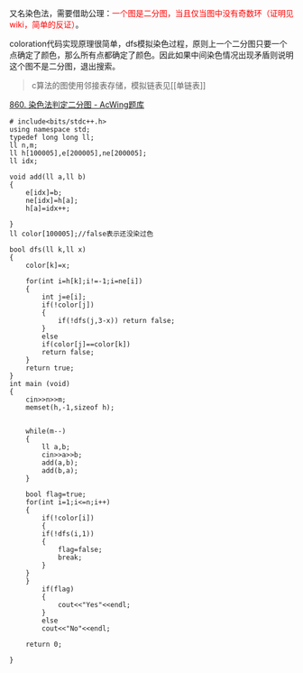 又名染色法，需要借助公理：<font color=red>一个图是二分图，当且仅当图中没有奇数环（证明见wiki，简单的反证）</font>。

coloration代码实现原理很简单，dfs模拟染色过程，原则上一个二分图只要一个点确定了颜色，那么所有点都确定了颜色。因此如果中间染色情况出现矛盾则说明这个图不是二分图，退出搜索。

>c算法的图使用邻接表存储，模拟链表见[[单链表]]

[860. 染色法判定二分图 - AcWing题库](https://www.acwing.com/problem/content/862/)

```
# include<bits/stdc++.h>
using namespace std;
typedef long long ll;
ll n,m;
ll h[100005],e[200005],ne[200005];
ll idx;

void add(ll a,ll b)
{
	e[idx]=b;
	ne[idx]=h[a];
	h[a]=idx++;
	
}
ll color[100005];//false表示还没染过色 

bool dfs(ll k,ll x)
{
	color[k]=x;
	
	for(int i=h[k];i!=-1;i=ne[i])
	{
		int j=e[i];
		if(!color[j])
		{
			if(!dfs(j,3-x)) return false; 
		}
		else 
		if(color[j]==color[k])
		return false;
	}
	return true;
}
int main (void)
{
	cin>>n>>m;
	memset(h,-1,sizeof h);
	
	
	while(m--)
	{
		ll a,b;
		cin>>a>>b;
		add(a,b);
		add(b,a);	
	}
	
	bool flag=true;
	for(int i=1;i<=n;i++)
	{
		if(!color[i])
		{ 
		if(!dfs(i,1))
		{
			flag=false;
			break;
		}
	}
	}
		if(flag)
		{
			cout<<"Yes"<<endl;
		}
		else
		cout<<"No"<<endl;
		
	return 0;
		
}

```
